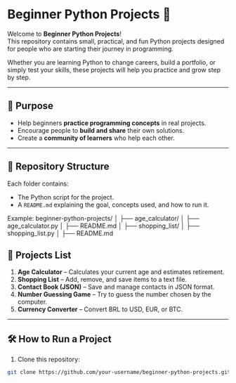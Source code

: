 # Beginner Python Projects 🐍

Welcome to **Beginner Python Projects**!  
This repository contains small, practical, and fun Python projects designed for people who are starting their journey in programming.  

Whether you are learning Python to change careers, build a portfolio, or simply test your skills, these projects will help you practice and grow step by step.

---

## 🎯 Purpose
- Help beginners **practice programming concepts** in real projects.
- Encourage people to **build and share** their own solutions.
- Create a **community of learners** who help each other.

---

## 📂 Repository Structure
Each folder contains:
- The Python script for the project.
- A `README.md` explaining the goal, concepts used, and how to run it.

Example:
beginner-python-projects/
│
├── age_calculator/
│ ├── age_calculator.py
│ ├── README.md
│
├── shopping_list/
│ ├── shopping_list.py
│ ├── README.md

## 🚀 Projects List
1. **Age Calculator** – Calculates your current age and estimates retirement.
2. **Shopping List** – Add, remove, and save items to a text file.
3. **Contact Book (JSON)** – Save and manage contacts in JSON format.
4. **Number Guessing Game** – Try to guess the number chosen by the computer.
5. **Currency Converter** – Convert BRL to USD, EUR, or BTC.

---

## 🛠 How to Run a Project
1. Clone this repository:
```bash
git clone https://github.com/your-username/beginner-python-projects.git
